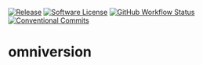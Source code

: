 [![Release](https://img.shields.io/github/v/release/omniversion/omniversion-cli.svg?style=for-the-badge)](https://github.com/omniversion/omniversion-cli/releases/latest)
[![Software License](https://img.shields.io/badge/license-AGPL--3.0-green.svg?style=for-the-badge)](/LICENSE)
[![GitHub Workflow Status](https://img.shields.io/github/workflow/status/omniversion/omniversion-cli/Release?style=for-the-badge)](https://github.com/omniversion/omniversion-cli/actions?query=workflow%3A%22Release%22)
[![Conventional Commits](https://img.shields.io/badge/Conventional%20Commits-1.0.0-yellow.svg?style=for-the-badge)](https://conventionalcommits.org)

# omniversion
